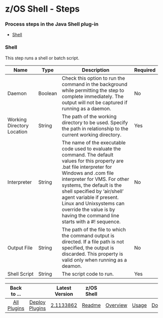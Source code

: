 
# z/OS Shell - Steps

### Process steps in the Java Shell plug-in

* [Shell](#shell)


### Shell


This step runs a shell or batch script.


| Name                       | Type    | Description                                                                                                                                                                                                                                                                                                                                                                       | Required |
|----------------------------|---------|-----------------------------------------------------------------------------------------------------------------------------------------------------------------------------------------------------------------------------------------------------------------------------------------------------------------------------------------------------------------------------------|----------|
| Daemon                     | Boolean | Check this option to run the command in the background while permitting the step to complete immediately. The output will not be captured if running as a daemon.                                                                                                                                                                                                                 | No       |
| Working Directory Location | String  | The path of the working directory to be used. Specify the path in relationship to the current working directory.                                                                                                                                                                                                                                                                  | Yes      |
| Interpreter                | String  | The name of the executable code used to evaluate the command. The default values for this property are .bat file interpreter for Windows and .com file interpreter for VMS. For other systems, the default is the shell specified by ‘air/shell’ agent variable if present. Linux and Unixsystems can override the value is by having the command line starts with a #! sequence. | No       |
| Output File                | String  | The path of the file to which the command output is directed. If a file path is not specified, the output is discarded. This property is valid only when running as a deamon.                                                                                                                                                                                                     | No       |
| Shell Script               | String  | The script code to run.                                                                                                                                                                                                                                                                                                                                                           | Yes      |



|          Back to ...          |                                |                                                       Latest Version                                                        |     z/OS Shell      ||||
|:-----------------------------:|:------------------------------:|:---------------------------------------------------------------------------------------------------------------------------:|:-------------------:| :---: | :---: | :---: |
| [All Plugins](../../index.md) | [Deploy Plugins](../README.md) | [2.1133862](https://raw.githubusercontent.com/UrbanCode/IBM-UCD-PLUGINS/main/files/java-shell/ucd-java-shell-2.1133862.zip) | [Readme](README.md) |[Overview](overview.md)|[Usage](usage.md)|[Downloads](downloads.md)|
